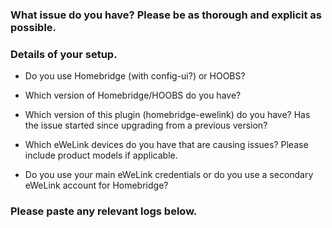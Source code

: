 <!-- PLEASE READ BEFORE POSTING A NEW ISSUE
   → If you are giving feedback or requesting a new feature then feel free to ignore this template.
   → If you are experiencing an issue with the plugin then please use this template as well as you can.
   → Things that may seem unimportant to you are often helpful in finding the cause of the issue.
-->

### What issue do you have? Please be as thorough and explicit as possible.



### Details of your setup.
* Do you use Homebridge (with config-ui?) or HOOBS? 



* Which version of Homebridge/HOOBS do you have?



* Which version of this plugin (homebridge-ewelink) do you have? Has the issue started since upgrading from a previous version?



* Which eWeLink devices do you have that are causing issues? Please include product models if applicable.



* Do you use your main eWeLink credentials or do you use a secondary eWeLink account for Homebridge?



### Please paste any relevant logs below.
<!-- ABOUT LOGS
   → More thorough logging can be seen by enabling 'Debug Logging' in
     ...the plugin settings.
   → If you are posting an error then it is helpful for me to also see
     ...the previous few lines as this can show the cause of the error.
   → Please enter the logs between the two ``` lines below so that
     ...the logs are formatted in a way which is easier to read.
-->

```

```
